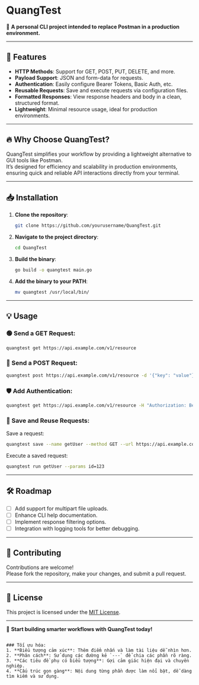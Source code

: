 
# QuangTest

🚀 **A personal CLI project intended to replace Postman in a production environment.**

---

## 🌟 Features

- **HTTP Methods**: Support for GET, POST, PUT, DELETE, and more.
- **Payload Support**: JSON and form-data for requests.
- **Authentication**: Easily configure Bearer Tokens, Basic Auth, etc.
- **Reusable Requests**: Save and execute requests via configuration files.
- **Formatted Responses**: View response headers and body in a clean, structured format.
- **Lightweight**: Minimal resource usage, ideal for production environments.

---

## 🔥 Why Choose QuangTest?

QuangTest simplifies your workflow by providing a lightweight alternative to GUI tools like Postman.  
It’s designed for efficiency and scalability in production environments, ensuring quick and reliable API interactions directly from your terminal.

---

## 📥 Installation

1. **Clone the repository**:
   ```bash
   git clone https://github.com/yourusername/QuangTest.git
   ```
2. **Navigate to the project directory**:
   ```bash
   cd QuangTest
   ```
3. **Build the binary**:
   ```bash
   go build -o quangtest main.go
   ```
4. **Add the binary to your PATH**:
   ```bash
   mv quangtest /usr/local/bin/
   ```

---

## 💡 Usage

### 🟢 Send a GET Request:
```bash
quangtest get https://api.example.com/v1/resource
```

### 🔵 Send a POST Request:
```bash
quangtest post https://api.example.com/v1/resource -d '{"key": "value"}'
```

### 🛡️ Add Authentication:
```bash
quangtest get https://api.example.com/v1/resource -H "Authorization: Bearer YOUR_TOKEN"
```

### 📂 Save and Reuse Requests:
Save a request:
```bash
quangtest save --name getUser --method GET --url https://api.example.com/v1/users/{id}
```

Execute a saved request:
```bash
quangtest run getUser --params id=123
```

---

## 🛠️ Roadmap

- [ ] Add support for multipart file uploads.
- [ ] Enhance CLI help documentation.
- [ ] Implement response filtering options.
- [ ] Integration with logging tools for better debugging.

---

## 🤝 Contributing

Contributions are welcome!  
Please fork the repository, make your changes, and submit a pull request.

---

## 📜 License

This project is licensed under the [MIT License](LICENSE).

---

🎯 **Start building smarter workflows with QuangTest today!**
```

### Tối ưu hóa:
1. **Biểu tượng cảm xúc**: Thêm điểm nhấn và làm tài liệu dễ nhìn hơn.
2. **Phân cách**: Sử dụng các đường kẻ `---` để chia các phần rõ ràng.
3. **Các tiêu đề phụ có biểu tượng**: Gợi cảm giác hiện đại và chuyên nghiệp.
4. **Cấu trúc gọn gàng**: Nội dung từng phần được làm nổi bật, dễ dàng tìm kiếm và sử dụng.
